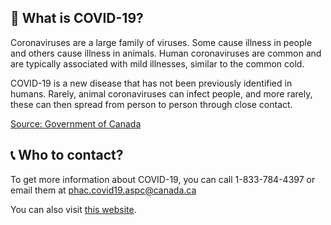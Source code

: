 ## 🦠 What is COVID-19?

Coronaviruses are a large family of viruses. Some cause illness in people and others cause illness in animals. Human coronaviruses are common and are typically associated with mild illnesses, similar to the common cold.

COVID-19 is a new disease that has not been previously identified in humans. Rarely, animal coronaviruses can infect people, and more rarely, these can then spread from person to person through close contact.

[Source: Government of Canada](https://www.canada.ca/en/public-health/services/diseases/2019-novel-coronavirus-infection/symptoms.html?topic=ex-col-faq#a)

## 📞 Who to contact?

To get more information about COVID-19, you can call 1-833-784-4397 or email them at phac.covid19.aspc@canada.ca

You can also visit [this website](https://www.canada.ca/en/public-health/services/diseases/2019-novel-coronavirus-infection.html).
